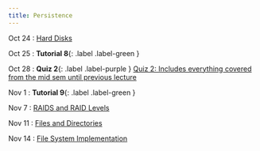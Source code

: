```yaml
---
title: Persistence
---
```


Oct 24
: [Hard Disks](#)

Oct 25
: **Tutorial 8**{: .label .label-green }

Oct 28
: **Quiz 2**{: .label .label-purple } [Quiz 2: Includes everything covered from the mid sem until previous lecture](#)

Nov 1
: **Tutorial 9**{: .label .label-green }

Nov 7
: [RAIDS and RAID Levels](#)

Nov 11
: [Files and Directories](#)

Nov 14
: [File System Implementation](#)




